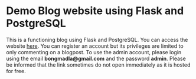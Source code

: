 <h1>Demo Blog website using Flask and PostgreSQL</h1>
<p>This is a functioning blog using Flask and PostgreSQL. You can access the website <a href="https://portfolio-blog-demo.onrender.com">here</a>. You can register an account but its privileges are limited to only commenting on a blogpost. 
  To use the admin account, please login using the email <b>bongmadla@gmail.com</b> and the password <b>admin</b>. Please be informed that the link sometimes do not open immediately as it is hosted for free.</p>

